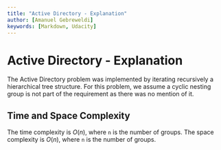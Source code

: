 ```yaml
---
title: "Active Directory - Explanation"
author: [Amanuel Gebreweldi]
keywords: [Markdown, Udacity]
---
```

# Active Directory - Explanation

The Active Directory problem was implemented by iterating recursively a hierarchical tree structure. For this problem, we assume a cyclic nesting group is not part of the requirement as there was no mention of it. 

## Time and Space Complexity
The time complexity is $O(n)$, where `n` is the number of groups.
The space complexity is $O(n)$, where `n` is the number of groups.



